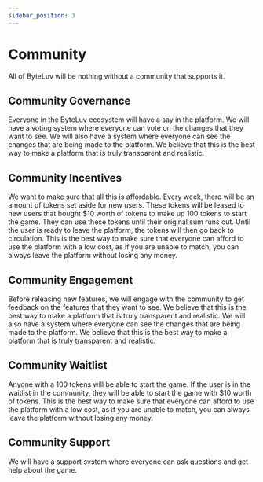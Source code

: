 ```yaml
---
sidebar_position: 3
---
```


# Community

All of ByteLuv will be nothing without a community that supports it. 

## Community Governance

Everyone in the ByteLuv ecosystem will have a say in the platform. We will have a voting system where everyone can vote on the changes that they want to see. We will also have a system where everyone can see the changes that are being made to the platform. We believe that this is the best way to make a platform that is truly transparent and realistic.

## Community Incentives

We want to make sure that all this is affordable. Every week, there will be an amount of tokens set aside for new users. These tokens will be leased to new users that bought $10 worth of tokens to make up 100 tokens to start the game. They can use these tokens until their original sum runs out. Until the user is ready to leave the platform, the tokens will then go back to circulation. This is the best way to make sure that everyone can afford to use the platform with a low cost, as if you are unable to match, you can always leave the platform without losing any money.

## Community Engagement

Before releasing new features, we will engage with the community to get feedback on the features that they want to see. We believe that this is the best way to make a platform that is truly transparent and realistic. We will also have a system where everyone can see the changes that are being made to the platform. We believe that this is the best way to make a platform that is truly transparent and realistic.

## Community Waitlist

Anyone with a 100 tokens will be able to start the game. If the user is in the waitlist in the community, they will be able to start the game with $10 worth of tokens. This is the best way to make sure that everyone can afford to use the platform with a low cost, as if you are unable to match, you can always leave the platform without losing any money.


## Community Support

We will have a support system where everyone can ask questions and get help about the game. 

